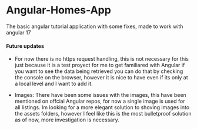 # Angular-Homes-App
The basic angular tutorial application with some fixes, made to work with angular 17

#### Future updates 

- For now there is no https request handling, this is not necessary for this  just because it is a test proyect for me to get familiared with Angular if you want to see the data being retrieved you can do that by checking the console on the browser, however it is nice to have even if its only at a local level and I want to add it.

- Images: There have been some issues with the images, this have been mentioned on offcial Angular repos, for now a single image is used for all listings. Im looking for a more elegant solution to shoving images into the assets folders, however I feel like this is the most bulletproof solution as of now, more investigation is necessary. 
